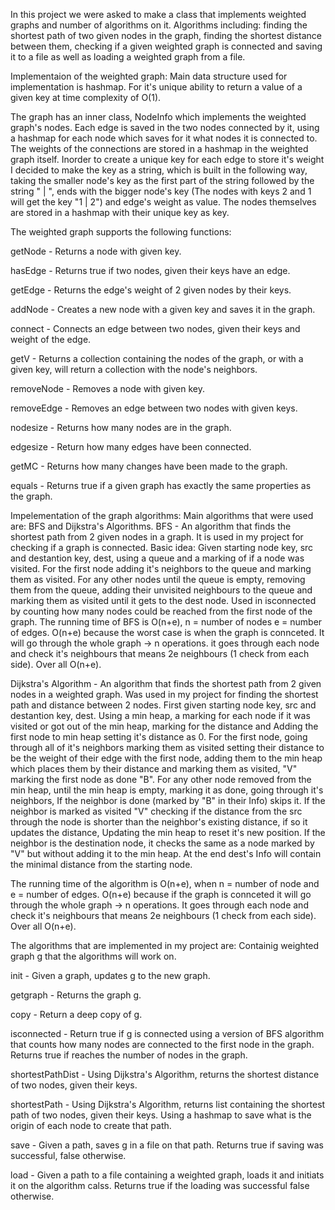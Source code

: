In this project we were asked to make a class that implements weighted graphs and number of algorithms on it. Algorithms including: finding the shortest path of two given nodes in the graph, finding the shortest distance between them, checking if a given weighted graph is connected and saving it to a file as well as loading a weighted graph from a file.

Implementaion of the weighted graph:
Main data structure used for implementation is hashmap. For it's unique ability to return a value of a given key at time complexity of O(1).

The graph has an inner class, NodeInfo which implements the weighted graph's nodes. Each edge is saved in the two nodes connected by it, using a hashmap for each node which saves for it what nodes it is connected to. The weights of the connections are stored in a hashmap in the weighted graph itself. Inorder to create a unique key for each edge to store it's weight I decided to make the key as a string, which is built in the following way, taking the smaller node's key as the first part of the string followed by the string " | ", ends with the bigger node's key (The nodes with keys 2 and 1 will get the key "1 | 2") and edge's weight as value. The nodes themselves are stored in a hashmap with their unique key as key.

The weighted graph supports the following functions:

getNode - Returns a node with given key.

hasEdge - Returns true if two nodes, given their keys have an edge.

getEdge - Returns the edge's weight of 2 given nodes by their keys.

addNode - Creates a new node with a given key and saves it in the graph.

connect - Connects an edge between two nodes, given their keys and weight of the edge.

getV - Returns a collection containing the nodes of the graph, or with a given key, will return a collection with the node's neighbors.

removeNode - Removes a node with given key.

removeEdge - Removes an edge between two nodes with given keys.

nodesize - Returns how many nodes are in the graph.

edgesize - Return how many edges have been connected.

getMC - Returns how many changes have been made to the graph.

equals - Returns true if a given graph has exactly the same properties as the graph.

Impelementation of the graph algorithms:
Main algorithms that were used are: BFS and Dijkstra's Algorithms.
BFS - An algorithm that finds the shortest path from 2 given nodes in a graph.
It is used in my project for checking if a graph is connected.
Basic idea: Given starting node key, src and destantion key, dest, using a queue and a marking of if a node was visited. For the first node adding it's neighbors to the queue and marking them as visited. For any other nodes until the queue is empty, removing them from the queue, adding their unvisited neighbours to the queue and marking them as visited until it gets to the dest node. Used in isconnected by counting how many nodes could be reached from the first node of the graph.
The running time of BFS is O(n+e), n = number of nodes e = number of edges.
O(n+e) because the worst case is when the graph is connceted. It will go through the whole graph -> n operations. it goes through each node and check it's neighbours that means 2e neighbours (1 check from each side). Over all  O(n+e).

Dijkstra's Algorithm - An algorithm that finds the shortest path from 2 given nodes in a weighted graph. Was used in my project for finding the shortest path and distance between 2 nodes.
First given starting node key, src and destantion key, dest. Using a min heap, a marking for each node if it was  visited or got out of the min heap, marking for the distance and Adding the first node to min heap setting it's distance as 0. For the first node, going through all of it's neighbors marking them as visited setting their distance to be the weight of their edge with the first node, adding them to the min heap which places them by their distance and marking them as visited, "V" marking the first node as done "B". For any other node removed from the min heap, until the min heap is empty, marking it as done, going through it's neighbors, If the neighbor is done (marked by "B" in their Info) skips it. If the neighbor is marked as visited "V" checking if the distance from the src through the node is shorter than the neighbor's existing distance, if so it updates the distance, Updating the min heap to reset it's new position. If the neighbor is the destination node, it checks the same as a node marked by "V" but without adding it to the min heap. At the end dest's Info will contain the minimal distance from the starting node.

The running time of the algorithm is O(n+e), when n = number of node and e = number of edges. 
O(n+e) because if the graph is connceted it will go through the whole graph -> n operations. It goes through each node and check it's neighbours that means 2e neighbours (1 check from each side). Over all O(n+e).

The algorithms that are implemented in my project are:
Containig weighted graph g that the algorithms will work on.

init - Given a graph, updates g to the new graph.

getgraph - Returns the graph g.

copy - Return a deep copy of g.

isconnected - Return true if g is connected using a version of BFS algorithm that counts how many nodes are connected to the first node in the graph. Returns true if reaches the number of nodes in the graph.

shortestPathDist - Using Dijkstra's Algorithm, returns the shortest distance of two nodes, given their keys.

shortestPath - Using Dijkstra's Algorithm, returns list containing the shortest path of two nodes, given their keys. Using a hashmap to save what is the origin of each node to create that path.

save - Given a path, saves g in a file on that path. Returns true if saving was successful, false otherwise.

load - Given a path to a file containing a weighted graph, loads it and initiats it on the algorithm calss. Returns true if the loading was successful false otherwise.
